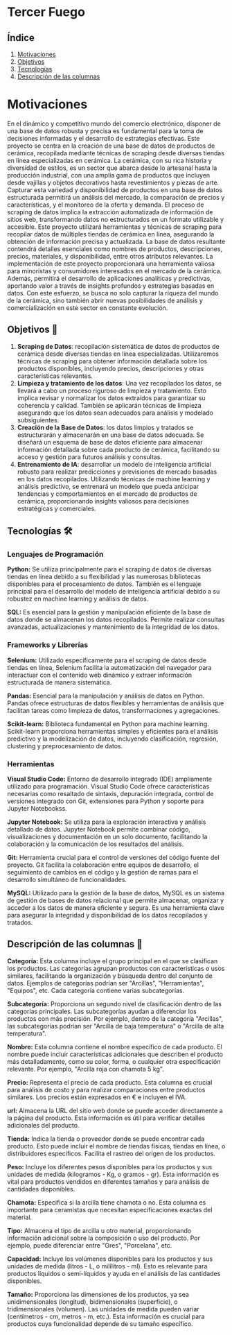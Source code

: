 # **Tercer Fuego**

## Índice
1. [Motivaciones](#motivaciones)
2. [Objetivos](#objetivos-)
3. [Tecnologías](#tecnologías-%EF%B8%8F)
4. [Descripción de las columnas](#descripcion)


# Motivaciones

En el dinámico y competitivo mundo del comercio electrónico, disponer de una base de datos robusta y precisa es fundamental para la toma de decisiones informadas y el desarrollo de estrategias efectivas. Este proyecto se centra en la creación de una base de datos de productos de cerámica, recopilada mediante técnicas de scraping desde diversas tiendas en línea especializadas en cerámica.
La cerámica, con su rica historia y diversidad de estilos, es un sector que abarca desde lo artesanal hasta la producción industrial, con una amplia gama de productos que incluyen desde vajillas y objetos decorativos hasta revestimientos y piezas de arte. Capturar esta variedad y disponibilidad de productos en una base de datos estructurada permitirá un análisis del mercado, la comparación de precios y características, y el monitoreo de la oferta y demanda.
El proceso de scraping de datos implica la extracción automatizada de información de sitios web, transformando datos no estructurados en un formato utilizable y accesible. Este proyecto utilizará herramientas y técnicas de scraping para recopilar datos de múltiples tiendas de cerámica en línea, asegurando la obtención de información precisa y actualizada. La base de datos resultante contendrá detalles esenciales como nombres de productos, descripciones, precios, materiales, y disponibilidad, entre otros atributos relevantes.
La implementación de este proyecto proporcionará una herramienta valiosa para minoristas y consumidores interesados en el mercado de la cerámica. Además, permitirá el desarrollo de aplicaciones analíticas y predictivas, aportando valor a través de insights profundos y estrategias basadas en datos. Con este esfuerzo, se busca no solo capturar la riqueza del mundo de la cerámica, sino también abrir nuevas posibilidades de análisis y comercialización en este sector en constante evolución.

## Objetivos 🚀 

1. **Scraping de Datos**: recopilación sistemática de datos de productos de cerámica desde diversas tiendas en línea especializadas. Utilizaremos técnicas de scraping para obtener información detallada sobre los productos disponibles, incluyendo precios, descripciones y otras características relevantes.
2. **Limpieza y tratamiento de los datos**: Una vez recopilados los datos, se llevará a cabo un proceso riguroso de limpieza y tratamiento. Esto implica revisar y normalizar los datos extraídos para garantizar su coherencia y calidad. También se aplicarán técnicas de limpieza asegurando que los datos sean adecuados para análisis y modelado subsiguientes.
3. **Creación de la Base de Datos**: los datos limpios y tratados se estructurarán y almacenarán en una base de datos adecuada. Se diseñará un esquema de base de datos eficiente para almacenar información detallada sobre cada producto de cerámica, facilitando su acceso y gestión para futuros análisis y consultas.
4. **Entrenamiento de IA**:  desarrollar un modelo de inteligencia artificial robusto para realizar predicciones y previsiones de mercado basadas en los datos recopilados. Utilizando técnicas de machine learning y análisis predictivo, se entrenará un modelo que pueda anticipar tendencias y comportamientos en el mercado de productos de cerámica, proporcionando insights valiosos para decisiones estratégicas y comerciales.

## Tecnologías 🛠️

### Lenguajes de Programación
**Python:** Se utiliza principalmente para el scraping de datos de diversas tiendas en línea debido a su flexibilidad y las numerosas bibliotecas disponibles para el procesamiento de datos. También es el lenguaje principal para el desarrollo del modelo de inteligencia artificial debido a su robustez en machine learning y análisis de datos.

**SQL:** Es esencial para la gestión y manipulación eficiente de la base de datos donde se almacenan los datos recopilados. Permite realizar consultas avanzadas, actualizaciones y mantenimiento de la integridad de los datos.

### Frameworks y Librerías
**Selenium:** Utilizado específicamente para el scraping de datos desde tiendas en línea, Selenium facilita la automatización del navegador para interactuar con el contenido web dinámico y extraer información estructurada de manera sistemática.

**Pandas:** Esencial para la manipulación y análisis de datos en Python. Pandas ofrece estructuras de datos flexibles y herramientas de análisis que facilitan tareas como limpieza de datos, transformaciones y agregaciones.

**Scikit-learn:** Biblioteca fundamental en Python para machine learning. Scikit-learn proporciona herramientas simples y eficientes para el análisis predictivo y la modelización de datos, incluyendo clasificación, regresión, clustering y preprocesamiento de datos.

### Herramientas
**Visual Studio Code:** Entorno de desarrollo integrado (IDE) ampliamente utilizado para programación. Visual Studio Code ofrece características necesarias como resaltado de sintaxis, depuración integrada, control de versiones integrado con Git, extensiones para Python y soporte para Jupyter Notebookss.

**Jupyter Notebook:** Se utiliza para la exploración interactiva y análisis detallado de datos. Jupyter Notebook permite combinar código, visualizaciones y documentación en un solo documento, facilitando la colaboración y la comunicación de los resultados del análisis.

**Git:** Herramienta crucial para el control de versiones del código fuente del proyecto. Git facilita la colaboración entre equipos de desarrollo, el seguimiento de cambios en el código y la gestión de ramas para el desarrollo simultáneo de funcionalidades.

**MySQL:** Utilizado para la gestión de la base de datos, MySQL es un sistema de gestión de bases de datos relacional que permite almacenar, organizar y acceder a los datos de manera eficiente y segura. Es una herramienta clave para asegurar la integridad y disponibilidad de los datos recopilados y tratados.

<a id="descripcion"></a>
## Descripción de las columnas 💾
**Categoría:** Esta columna incluye el grupo principal en el que se clasifican los productos. Las categorías agrupan productos con características o usos similares, facilitando la organización y búsqueda dentro del conjunto de datos. Ejemplos de categorías podrían ser "Arcillas", "Herramientas", "Equipos", etc. Cada categoría contiene varias subcategorías.

**Subcategoría:** Proporciona un segundo nivel de clasificación dentro de las categorías principales. Las subcategorías ayudan a diferenciar los productos con más precisión. Por ejemplo, dentro de la categoría "Arcillas", las subcategorías podrían ser "Arcilla de baja temperatura" o "Arcilla de alta temperatura".

**Nombre:** Esta columna contiene el nombre específico de cada producto. El nombre puede incluir características adicionales que describen el producto más detalladamente, como su color, forma, o cualquier otra especificación relevante. Por ejemplo, "Arcilla roja con chamota 5 kg".

**Precio:** Representa el precio de cada producto. Esta columna es crucial para análisis de costo y para realizar comparaciones entre productos similares. Los precios están expresados en € e incluyen el IVA.

**url:** Almacena la URL del sitio web donde se puede acceder directamente a la página del producto. Esta información es útil para verificar detalles adicionales del producto.

**Tienda:** Indica la tienda o proveedor donde se puede encontrar cada producto. Esto puede incluir el nombre de tiendas físicas, tiendas en línea, o distribuidores específicos. Facilita el rastreo del origen de los productos.

**Peso:** Incluye los diferentes pesos disponibles para los productos y sus unidades de medida (kilogramos - Kg, o gramos - gr). Esta información es vital para productos vendidos en diferentes tamaños y para análisis de cantidades disponibles.

**Chamota:** Especifica si la arcilla tiene chamota o no. Esta columna es importante para ceramistas que necesitan especificaciones exactas del material.

**Tipo:** Almacena el tipo de arcilla u otro material, proporcionando información adicional sobre la composición o uso del producto. Por ejemplo, puede diferenciar entre "Gres", "Porcelana", etc.

**Capacidad:** Incluye los volúmenes disponibles para los productos y sus unidades de medida (litros - L, o mililitros - ml). Esto es relevante para productos líquidos o semi-líquidos y ayuda en el análisis de las cantidades disponibles. 

**Tamaño:** Proporciona las dimensiones de los productos, ya sea unidimensionales (longitud), bidimensionales (superficie), o tridimensionales (volumen). Las unidades de medida pueden variar (centímetros - cm, metros - m, etc.). Esta información es crucial para productos cuya funcionalidad depende de su tamaño específico.


